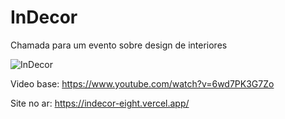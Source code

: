 # InDecor

Chamada para um evento sobre design de interiores

![InDecor](https://portfolio-douglas-six.vercel.app/img/screenshots/inDecorLG.png)

Video base: https://www.youtube.com/watch?v=6wd7PK3G7Zo

Site no ar: https://indecor-eight.vercel.app/
